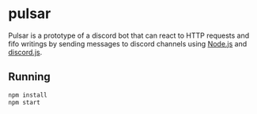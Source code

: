 # pulsar

Pulsar is a prototype of a discord bot that can react to HTTP requests and fifo writings by sending messages to discord channels using [Node.js](https://nodejs.org/) and [discord.js](https://discord.js.org/).

## Running

```bash
npm install
npm start
```
